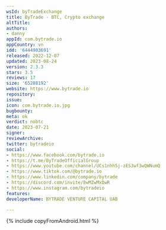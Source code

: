 ```yaml
---
wsId: byTradeExchange
title: ByTrade - BTC, Crypto exchange
altTitle: 
authors:
- danny
appId: com.bytrade.io
appCountry: vn
idd: '6444903691'
released: 2022-12-07
updated: 2023-08-24
version: 2.3.3
stars: 3.5
reviews: 17
size: '65288192'
website: https://www.bytrade.io
repository: 
issue: 
icon: com.bytrade.io.jpg
bugbounty: 
meta: ok
verdict: nobtc
date: 2023-07-21
signer: 
reviewArchive: 
twitter: bytradeio
social:
- https://www.facebook.com/bytrade.io
- https://t.me/ByTradeOfficialGroup
- https://www.youtube.com/channel/UCs1nhh5j-zES3wf3wQWNumQ
- https://www.tiktok.com/@bytrade.io
- https://www.linkedin.com/company/bytrade
- https://discord.com/invite/8wMZwMxDwR
- https://www.instagram.com/bytradeio
features: 
developerName: BYTRADE VENTURE CAPITAL UAB

---
```


{% include copyFromAndroid.html %}
